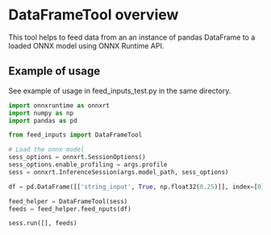 # DataFrameTool overview

This tool helps to feed data from an an instance of pandas DataFrame to a loaded ONNX model using ONNX Runtime API.

## Example of usage

See example of usage in feed_inputs_test.py in the same directory.

```python
import onnxruntime as onnxrt
import numpy as np
import pandas as pd

from feed_inputs import DataFrameTool

# Load the onnx model
sess_options = onnxrt.SessionOptions()
sess_options.enable_profiling = args.profile
sess = onnxrt.InferenceSession(args.model_path, sess_options)

df = pd.DataFrame([['string_input', True, np.float32(0.25)]], index=[0], columns=['F2', 'Label', 'F1'])

feed_helper = DataFrameTool(sess)
feeds = feed_helper.feed_nputs(df)

sess.run([], feeds)
```
